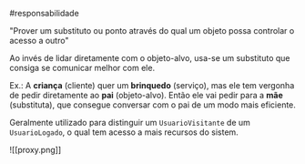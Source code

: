 #responsabilidade 

"Prover um substituto ou ponto através do qual um objeto possa controlar o acesso a outro"

Ao invés de lidar diretamente com o objeto-alvo, usa-se um substituto que consiga se comunicar melhor com ele.

Ex.: A **criança** (cliente) quer um **brinquedo** (serviço), mas ele tem vergonha de pedir diretamente ao **pai** (objeto-alvo). Então ele vai pedir para a **mãe** (substituta), que consegue conversar com o pai de um modo mais eficiente.

Geralmente utilizado para distinguir um `UsuarioVisitante` de um  `UsuarioLogado`, o qual tem acesso a mais recursos do sistem.

![[proxy.png]]